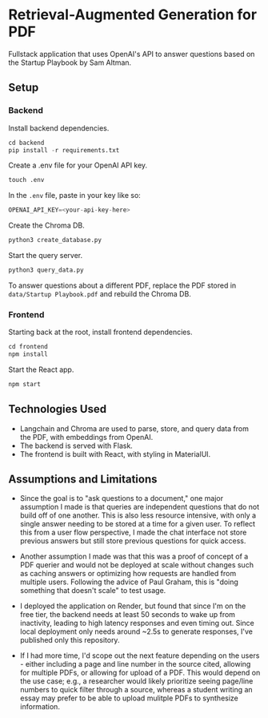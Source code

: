 # Retrieval-Augmented Generation for PDF

Fullstack application that uses OpenAI's API to answer questions based on the Startup Playbook by Sam Altman.


## Setup

### Backend

Install backend dependencies.

```python
cd backend
pip install -r requirements.txt
```

Create a .env file for your OpenAI API key.

```python
touch .env
```

In the `.env` file, paste in your key like so:
```python
OPENAI_API_KEY=<your-api-key-here>
```

Create the Chroma DB.

```python
python3 create_database.py
```

Start the query server.

```python
python3 query_data.py
```

To answer questions about a different PDF, replace the PDF stored in `data/Startup Playbook.pdf` and rebuild the Chroma DB.

### Frontend

Starting back at the root, install frontend dependencies.

```python
cd frontend
npm install
```

Start the React app.

```python
npm start
```


## Technologies Used

- Langchain and Chroma are used to parse, store, and query data from the PDF, with embeddings from OpenAI.
- The backend is served with Flask.
- The frontend is built with React, with styling in MaterialUI.

## Assumptions and Limitations

- Since the goal is to "ask questions to a document," one major assumption I made is that queries are independent questions that do not build off of one another. This is also less resource intensive, with only a single answer needing to be stored at a time for a given user. To reflect this from a user flow perspective, I made the chat interface not store previous answers but still store previous questions for quick access.

- Another assumption I made was that this was a proof of concept of a PDF querier and would not be deployed at scale without changes such as caching answers or optimizing how requests are handled from multiple users. Following the advice of Paul Graham, this is "doing something that doesn't scale" to test usage.

- I deployed the application on Render, but found that since I'm on the free tier, the backend needs at least 50 seconds to wake up from inactivity, leading to high latency responses and even timing out. Since local deployment only needs around ~2.5s to generate responses, I've published only this repository.

- If I had more time, I'd scope out the next feature depending on the users - either including a page and line number in the source cited, allowing for multiple PDFs, or allowing for upload of a PDF. This would depend on the use case; e.g., a researcher would likely prioritize seeing page/line numbers to quick filter through a source, whereas a student writing an essay may prefer to be able to upload mulitple PDFs to synthesize information.
